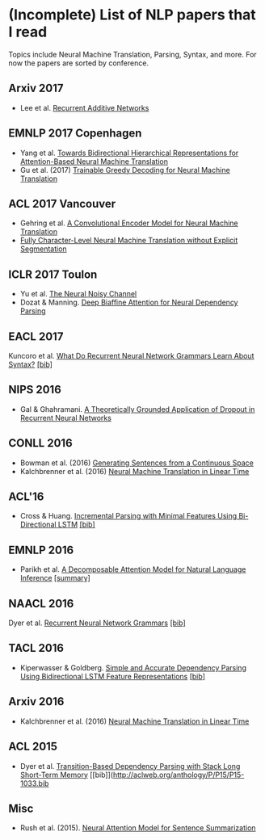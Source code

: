 # (Incomplete) List of NLP papers that I read

Topics include Neural Machine Translation, Parsing, Syntax, and more. 
For now the papers are sorted by conference. 

## Arxiv 2017

- Lee et al. [Recurrent Additive Networks](https://arxiv.org/abs/1705.07393)

## EMNLP 2017 Copenhagen

- Yang et al. [Towards Bidirectional Hierarchical Representations for Attention-Based Neural Machine Translation](http://aclweb.org/anthology/D17-1151)
- Gu et al. (2017) [Trainable Greedy Decoding for Neural Machine Translation](http://aclweb.org/anthology/D/D17/D17-1209.pdf)

## ACL 2017 Vancouver

- Gehring et al. [A Convolutional Encoder Model for Neural Machine Translation](http://aclweb.org/anthology/P/P17/P17-1012.pdf)
- [Fully Character-Level Neural Machine Translation without Explicit Segmentation](https://arxiv.org/abs/1610.03017)

## ICLR 2017 Toulon

- Yu et al. [The Neural Noisy Channel](https://arxiv.org/abs/1611.02554)
- Dozat & Manning. [Deep Biaffine Attention for Neural Dependency Parsing](https://openreview.net/forum?id=Hk95PK9le&noteId=Hk95PK9le) 

## EACL 2017 

Kuncoro et al. [What Do Recurrent Neural Network Grammars Learn About Syntax?](http://aclweb.org/anthology/E/E17/E17-1117.pdf) [[bib]](http://aclweb.org/anthology/E/E17/E17-1117.bib)

## NIPS 2016

- Gal & Ghahramani. [A Theoretically Grounded Application of Dropout in Recurrent Neural Networks](http://papers.nips.cc/paper/6241-a-theoretically-grounded-application-of-dropout-in-recurrent-neural-networks)

## CONLL 2016

- Bowman et al. (2016) [Generating Sentences from a Continuous Space](http://www.aclweb.org/anthology/K16-1002)
- Kalchbrenner et al. (2016) [Neural Machine Translation in Linear Time](https://arxiv.org/abs/1610.10099)

## ACL'16

- Cross & Huang. [Incremental Parsing with Minimal Features Using Bi-Directional LSTM](http://aclweb.org/anthology/P/P16/P16-2006.pdf) [[bib]](http://aclweb.org/anthology/P/P16/P16-2006.bib)

## EMNLP 2016

- Parikh et al. [A Decomposable Attention Model for Natural Language Inference](https://aclweb.org/anthology/D16-1244)
[[summary]](https://github.com/bastings/nlp-dl-paper-notes/blob/master/notes/a-decomposable-attention-model-for-nli.md)

## NAACL 2016

Dyer et al. [Recurrent Neural Network Grammars](http://www.aclweb.org/anthology/N16-1024) [[bib]](http://aclweb.org/anthology/N/N16/N16-1024.bib)

## TACL 2016

- Kiperwasser & Goldberg. [Simple and Accurate Dependency Parsing Using Bidirectional LSTM Feature Representations](http://aclweb.org/anthology/Q/Q16/Q16-1023.pdf) [[bib]](http://aclweb.org/anthology/Q/Q16/Q16-1023.bib)

## Arxiv 2016

- Kalchbrenner et al. (2016) [Neural Machine Translation in Linear Time](https://arxiv.org/abs/1610.10099)

## ACL 2015

- Dyer et al. [Transition-Based Dependency Parsing with Stack Long Short-Term Memory](http://aclweb.org/anthology/P/P15/P15-1033.pdf) [[bib]](http://aclweb.org/anthology/P/P15/P15-1033.bib

## Misc

- Rush et al. (2015). [Neural Attention Model for Sentence Summarization](https://arxiv.org/abs/1509.00685)
